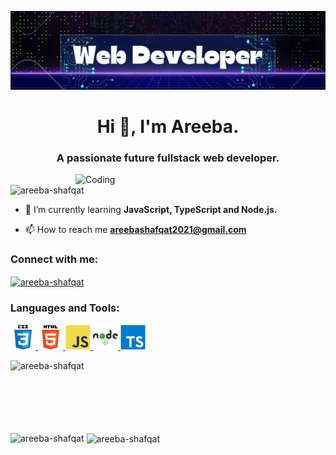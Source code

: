 ![logo](https://github.com/Areeba-Shafqat/Areeba-Shafqat/blob/main/Simple%20Work%20LinkedIn%20Banner.png)

<h1 align="center">Hi 👋, I'm Areeba.</h1>
<h3 align="center">A passionate future fullstack web developer.</h3>

<img align="right" alt="Coding" width="400" src="https://i.pinimg.com/originals/e7/26/c7/e726c74ac081eed50feee1433d12c998.gif">

<p align="left"> <img src="https://komarev.com/ghpvc/?username=areeba-shafqat&label=Profile%20views&color=0e75b6&style=flat" alt="areeba-shafqat" /> </p>

- 🌱 I’m currently learning **JavaScript, TypeScript and Node.js.**

- 📫 How to reach me **areebashafqat2021@gmail.com**

<h3 align="left">Connect with me:</h3>
<p align="left">
<a href="https://linkedin.com/in/areeba-shafqat" target="blank"><img align="center" src="https://raw.githubusercontent.com/rahuldkjain/github-profile-readme-generator/master/src/images/icons/Social/linked-in-alt.svg" alt="areeba-shafqat" height="30" width="40" /></a>
</p>

<h3 align="left">Languages and Tools:</h3>
<p align="left"> <a href="https://www.w3schools.com/css/" target="_blank" rel="noreferrer"> <img src="https://raw.githubusercontent.com/devicons/devicon/master/icons/css3/css3-original-wordmark.svg" alt="css3" width="40" height="40"/> </a> <a href="https://www.w3.org/html/" target="_blank" rel="noreferrer"> <img src="https://raw.githubusercontent.com/devicons/devicon/master/icons/html5/html5-original-wordmark.svg" alt="html5" width="40" height="40"/> </a> <a href="https://developer.mozilla.org/en-US/docs/Web/JavaScript" target="_blank" rel="noreferrer"> <img src="https://raw.githubusercontent.com/devicons/devicon/master/icons/javascript/javascript-original.svg" alt="javascript" width="40" height="40"/> </a> <a href="https://nodejs.org" target="_blank" rel="noreferrer"> <img src="https://raw.githubusercontent.com/devicons/devicon/master/icons/nodejs/nodejs-original-wordmark.svg" alt="nodejs" width="40" height="40"/> </a> <a href="https://www.typescriptlang.org/" target="_blank" rel="noreferrer"> <img src="https://raw.githubusercontent.com/devicons/devicon/master/icons/typescript/typescript-original.svg" alt="typescript" width="40" height="40"/> </a> </p>

<p><img align="left" src="https://github-readme-stats.vercel.app/api/top-langs?username=areeba-shafqat&show_icons=true&locale=en&layout=compact" alt="areeba-shafqat" /></p></br></br></br></br></br></br>

<p><img align="left" src="https://github-readme-stats.vercel.app/api?username=areeba-shafqat&show_icons=true&locale=en" alt="areeba-shafqat" /></p>
<p>&nbsp;<img align="center" src="https://github-readme-streak-stats.herokuapp.com/?user=areeba-shafqat&" alt="areeba-shafqat" /></p>
